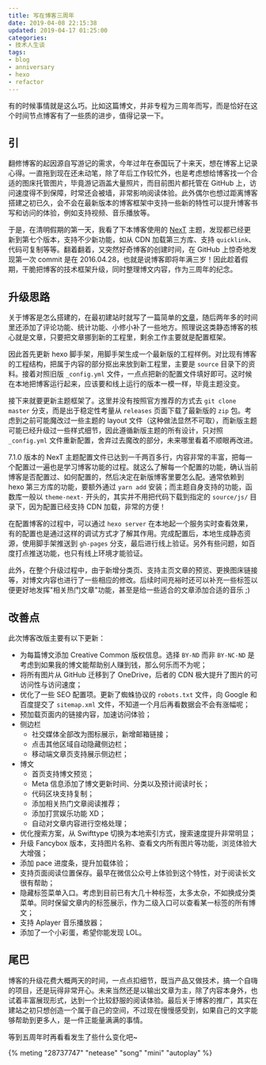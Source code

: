 ```yaml
---
title: 写在博客三周年
date: 2019-04-08 22:15:38
updated: 2019-04-17 01:25:00
categories:
- 技术人生谈
tags:
- blog
- anniversary
- hexo
- refactor
---
```


有的时候事情就是这么巧。比如这篇博文，并非专程为三周年而写，而是恰好在这个时间节点博客有了一些质的进步，值得记录一下。

<!-- more -->

## 引

翻修博客的起因源自写游记的需求，今年过年在泰国玩了十来天，想在博客上记录心得。一直拖到现在还未动笔，除了年后工作较忙外，也是考虑想给博客找一个合适的图床托管图片，毕竟游记涵盖大量照片，而目前图片都托管在 GitHub 上，访问速度得不到保障，时常还会被墙，非常影响阅读体验。此外偶尔也想过距离博客搭建之初已久，会不会在最新版本的博客框架中支持一些新的特性可以提升博客书写和访问的体验，例如支持视频、音乐播放等。

于是，在清明假期的第一天，我看了下本博客使用的 [NexT](https://github.com/theme-next/hexo-theme-next) 主题，发现都已经更新到第七个版本，支持不少新功能，如从 CDN 加载第三方库、支持 `quicklink`、代码可复制等等。翻着翻着，又突然好奇博客的创建时间，在 GitHub 上惊奇地发现第一次 commit 是在 2016.04.28，也就是说博客即将年满三岁！因此趁着假期，干脆把博客的技术框架升级，同时整理博文内容，作为三周年的纪念。

## 升级思路

关于博客是怎么搭建的，在最初建站时就写了一篇简单的[文章](https://blog.joouis.com/2016/04/09/build-a-blog-in-5-minutes/)，随后两年多的时间里还添加了评论功能、统计功能、小修小补了一些地方。照理说这类静态博客的核心就是文章，只要把文章挪到新的工程里，剩余工作主要就是配置框架。

因此首先更新 hexo 脚手架，用脚手架生成一个最新版的工程样例。对比现有博客的工程结构，把属于内容的部分抠出来放到新工程里，主要是 `source` 目录下的资料。接着对照旧版 `_config.yml` 文件，一点点把新的配置文件填好即可。这时候在本地把博客运行起来，应该要和线上运行的版本一模一样，毕竟主题没变。

接下来就要更新主题框架了。这里并没有按照官方推荐的方式去 `git clone` `master` 分支，而是出于稳定性考量从 `releases` 页面下载了最新版的 `zip` 包。考虑到之前可能魔改过一些主题的 layout 文件（这种做法显然不可取），而新版主题可能已经升级过一些样式细节，因此遵循新版主题的所有设计，只对照 `_config.yml` 文件重新配置，舍弃过去魔改的部分，未来哪里看着不顺眼再改进。

7.1.0 版本的 NexT 主题配置文件已达到一千两百多行，内容非常的丰富，把每一个配置过一遍也是学习博客功能的过程。就这么了解每一个配置的功能，确认当前博客是否配置过、如何配置的，然后决定在新版博客里要怎么配。通常依赖到 hexo 第三方库的功能，要额外通过 `yarn add` 安装；而主题自身支持的功能，函数库一般以 `theme-next-` 开头的，其实并不用把代码下载到指定的 `source/js/` 目录下，因为配置已经支持 CDN 加载，非常的方便！

在配置博客的过程中，可以通过 `hexo server` 在本地起一个服务实时查看效果，有的配置也是通过这样的调试方式才了解其作用。完成配置后，本地生成静态资源，使用脚手架推送到 `gh-pages` 分支，最后进行线上验证。另外有些问题，如百度打点推送功能，也只有线上环境才能验证。

此外，在整个升级过程中，由于新增分类页、支持主页文章的预览、更换图床链接等，对博文内容也进行了一些相应的修改。后续时间充裕时还可以补充一些标签以便更好地发挥"相关热门文章"功能，甚至是给一些适合的文章添加合适的音乐 ;)

## 改善点

此次博客改版主要有以下更新：

- 为每篇博文添加 Creative Common 版权信息。选择 `BY-ND` 而非 `BY-NC-ND` 是考虑到如果我的博文能帮助别人赚到钱，那么何乐而不为呢；
- 将所有图片从 GitHub 迁移到了 OneDrive，后者的 CDN 极大提升了图片的可访问性与访问速度；
- 优化了一些 SEO 配置项。更新了蜘蛛协议的 `robots.txt` 文件，向 Google 和百度提交了 `sitemap.xml` 文件，不知道一个月后再看数据会不会有涨幅呢；
- 预加载页面内的链接内容，加速访问体验；
- 侧边栏
  - 社交媒体全部改为图标展示，新增邮箱链接；
  - 点击其他区域自动隐藏侧边栏；
  - 移动端文章页支持展示侧边栏；
- 博文
  - 首页支持博文预览；
  - Meta 信息添加了博文更新时间、分类以及预计阅读时长；
  - 代码区块支持复制；
  - 添加相关热门文章阅读推荐；
  - 添加打赏娱乐功能 XD；
  - 自动对文章内容进行空格处理；
- 优化搜索方案，从 Swifttype 切换为本地索引方式，搜索速度提升非常明显；
- 升级 Fancybox 版本，支持图片名称、查看文内所有图片等功能，浏览体验大大增强；
- 添加 pace 进度条，提升加载体验；
- 支持页面阅读位置保存。最早在微信公众号上体验到这个特性，对于阅读长文很有帮助；
- 隐藏标签菜单入口。考虑到目前已有大几十种标签，太多太杂，不如换成分类菜单。同时保留文章内的标签展示，作为二级入口可以查看某一标签的所有博文；
- 支持 Aplayer 音乐播放器；
- 添加了一个小彩蛋，希望你能发现 LOL。

## 尾巴

博客的升级花费大概两天的时间，一点点扣细节，既当产品又做技术，搞一个自嗨的项目，还是玩得非常开心。未来当然还是以输出文章为主，除了内容本身外，也试着丰富展现形式，达到一个比较舒服的阅读体验。最后关于博客的推广，其实在建站之初只想创造一个属于自己的空间，不过现在慢慢感受到，如果自己的文字能够帮助到更多人，是一件正能量满满的事情。

等到五周年时再看看发生了些什么变化吧~

{% meting "28737747" "netease" "song" "mini" "autoplay" %}